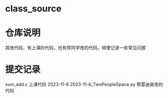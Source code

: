 # class_source
# 仓库说明
其他代码，有上课的代码，也有帮同学改的代码，顺便记录一些常见问题
# 提交记录
sum_add.c 上课代码
2023-11-6 2023-11-6_TwoPeopleSpace.py 帮雷迪昊改的代码
